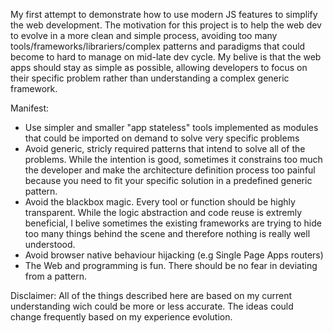 My first attempt to  demonstrate how to use modern JS features to simplify the web development. The motivation for this project is to help the web dev to evolve in a more clean and simple process, avoiding too many tools/frameworks/librariers/complex patterns and paradigms that could become to hard to manage on mid-late dev cycle. My belive is that the web apps should stay as simple as possible, allowing developers to focus on their specific problem rather than understanding a complex generic framework.


Manifest:
- Use simpler and smaller "app stateless" tools implemented as modules that could be imported on demand to solve very specific problems
- Avoid generic, stricly required patterns that intend to solve all of the problems. While the intention is good, sometimes it constrains too much the developer and make the architecture definition process too painful because you need to fit your specific solution in a predefined generic pattern.
- Avoid the blackbox magic. Every tool or function should be highly transparent. While the logic abstraction and code reuse is extremly beneficial, I belive sometimes the existing frameworks are trying to hide too many things behind the scene and therefore nothing is really well understood.
- Avoid browser native behaviour hijacking (e.g Single Page Apps routers) 
- The Web and programming is fun. There should be no fear in deviating from a pattern. 


Disclaimer: All of the things described here are based on my current understanding wich could be more or less accurate. The ideas could change frequently based on my experience evolution.
